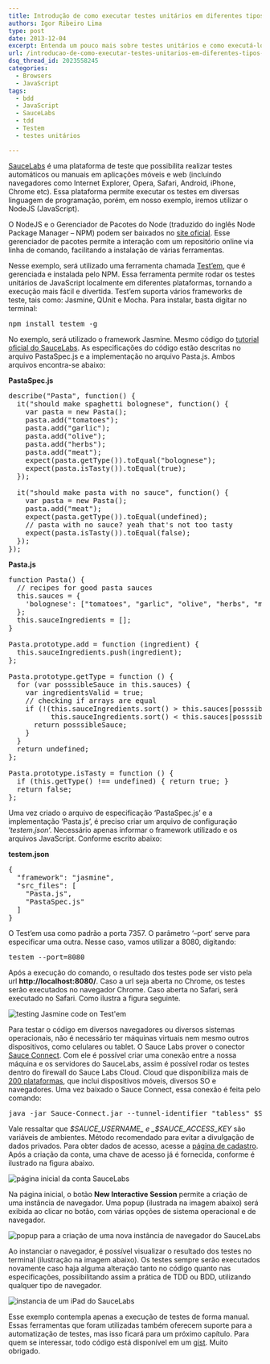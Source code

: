 ```yaml
---
title: Introdução de como executar testes unitários em diferentes tipos de navegadores
authors: Igor Ribeiro Lima
type: post
date: 2013-12-04
excerpt: Entenda um pouco mais sobre testes unitários e como executá-los em diversas plataformas.
url: /introducao-de-como-executar-testes-unitarios-em-diferentes-tipos-de-navegadores/
dsq_thread_id: 2023558245
categories:
  - Browsers
  - JavaScript
tags:
  - bdd
  - JavaScript
  - SauceLabs
  - tdd
  - Testem
  - testes unitários

---
```

[SauceLabs][1] é uma plataforma de teste que possibilita realizar testes automáticos ou manuais em aplicações móveis e web (incluindo navegadores como Internet Explorer, Opera, Safari, Android, iPhone, Chrome etc). Essa plataforma permite executar os testes em diversas linguagem de programação, porém, em nosso exemplo, iremos utilizar o NodeJS (JavaScript).

O NodeJS e o Gerenciador de Pacotes do Node (traduzido do inglês Node Package Manager &#8211; NPM) podem ser baixados no [site oficial][2]. Esse gerenciador de pacotes permite a interação com um repositório online via linha de comando, facilitando a instalação de várias ferramentas.

Nesse exemplo, será utilizado uma ferramenta chamada [Test&#8217;em][3], que é gerenciada e instalada pelo NPM. Essa ferramenta permite rodar os testes unitários de JavaScript localmente em diferentes plataformas, tornando a execução mais fácil e divertida. Test&#8217;em suporta vários frameworks de teste, tais como: Jasmine, QUnit e Mocha. Para instalar, basta digitar no terminal:

<pre class="lang-ssh">npm install testem -g</pre>

No exemplo, será utilizado o framework Jasmine. Mesmo código do [tutorial oficial do SauceLabs][4]. As especificações do código estão descritas no arquivo PastaSpec.js e a implementação no arquivo Pasta.js. Ambos arquivos encontra-se abaixo:

**PastaSpec.js**

<pre class="lang-js">describe("Pasta", function() { 
  it("should make spaghetti bolognese", function() { 
    var pasta = new Pasta(); 
    pasta.add("tomatoes"); 
    pasta.add("garlic"); 
    pasta.add("olive"); 
    pasta.add("herbs"); 
    pasta.add("meat"); 
    expect(pasta.getType()).toEqual("bolognese"); 
    expect(pasta.isTasty()).toEqual(true); 
  }); 

  it("should make pasta with no sauce", function() { 
    var pasta = new Pasta(); 
    pasta.add("meat"); 
    expect(pasta.getType()).toEqual(undefined); 
    // pasta with no sauce? yeah that's not too tasty 
    expect(pasta.isTasty()).toEqual(false); 
  }); 
});</pre>

**Pasta.js**

<pre class="lang-js">function Pasta() { 
  // recipes for good pasta sauces 
  this.sauces = { 
    'bolognese': ["tomatoes", "garlic", "olive", "herbs", "meat"] 
  }; 
  this.sauceIngredients = []; 
} 

Pasta.prototype.add = function (ingredient) { 
  this.sauceIngredients.push(ingredient); 
}; 

Pasta.prototype.getType = function () { 
  for (var posssibleSauce in this.sauces) { 
    var ingredientsValid = true; 
    // checking if arrays are equal 
    if (!(this.sauceIngredients.sort() &gt; this.sauces[posssibleSauce].sort() || 
          this.sauceIngredients.sort() &lt; this.sauces[posssibleSauce].sort())) { 
      return posssibleSauce; 
    } 
  } 
  return undefined; 
}; 

Pasta.prototype.isTasty = function () { 
  if (this.getType() !== undefined) { return true; } 
  return false; 
};</pre>

Uma vez criado o arquivo de especificação &#8216;PastaSpec.js&#8217; e a implementação &#8216;Pasta.js&#8217;, é preciso criar um arquivo de configuração &#8216;_testem.json_&#8216;. Necessário apenas informar o framework utilizado e os arquivos JavaScript. Conforme escrito abaixo:

**testem.json**

<pre class="lang-js">{ 
  "framework": "jasmine", 
  "src_files": [ 
    "Pasta.js", 
    "PastaSpec.js" 
  ] 
}</pre>

O Test&#8217;em usa como padrão a porta 7357. O parâmetro &#8216;&#8211;port&#8217; serve para especificar uma outra. Nesse caso, vamos utilizar a 8080, digitando:

<pre class="lang-ssh">testem --port=8080</pre>

Após a execução do comando, o resultado dos testes pode ser visto pela url **http://localhost:8080/**. Caso a url seja aberta no Chrome, os testes serão executados no navegador Chrome. Caso aberta no Safari, será executado no Safari. Como ilustra a figura seguinte.

![testing Jasmine code on Test'em][5]

Para testar o código em diversos navegadores ou diversos sistemas operacionais, não é necessário ter máquinas virtuais nem mesmo outros dispositivos, como celulares ou tablet. O Sauce Labs prover o conector [Sauce Connect][6]. Com ele é possível criar uma conexão entre a nossa máquina e os servidores do SauceLabs, assim é possível rodar os testes dentro do firewall do Sauce Labs Cloud. Cloud que disponibiliza mais de [200 plataformas][7], que inclui dispositivos móveis, diversos SO e navegadores. Uma vez baixado o Sauce Connect, essa conexão é feita pelo comando:

<pre class="lang-ssh">java -jar Sauce-Connect.jar --tunnel-identifier "tabless" $SAUCE_USERNAME $SAUCE_ACCESS_KEY</pre>

Vale ressaltar que _$SAUCE_USERNAME_ e _$SAUCE\_ACCESS\_KEY_ são variáveis de ambientes. Método recomendado para evitar a divulgação de dados privados. Para obter dados de acesso, acesse a [página de cadastro][8]. Após a criação da conta, uma chave de acesso já é fornecida, conforme é ilustrado na figura abaixo.

![página inicial da conta SauceLabs][9]

Na página inicial, o botão **New Interactive Session** permite a criação de uma instância de navegador. Uma popup (ilustrada na imagem abaixo) será exibida ao clicar no botão, com várias opções de sistema operacional e de navegador.

![popup para a criação de uma nova instância de navegador do SauceLabs][10]

Ao instanciar o navegador, é possível visualizar o resultado dos testes no terminal (ilustração na imagem abaixo). Os testes sempre serão executados novamente caso haja alguma alteração tanto no código quanto nas especificações, possibilitando assim a prática de TDD ou BDD, utilizando qualquer tipo de navegador.

![instancia de um iPad do SauceLabs][11]

Esse exemplo contempla apenas a execução de testes de forma manual. Essas ferramentas que foram utilizadas também oferecem suporte para a automatização de testes, mas isso ficará para um próximo capítulo. Para quem se interessar, todo código está disponível em um [gist][12]. Muito obrigado.

 [1]: https://saucelabs.com/ "SauceLabs"
 [2]: http://nodejs.org/download/ "site oficial NodeJS"
 [3]: https://github.com/airportyh/testem "documentação do Test'em"
 [4]: https://saucelabs.com/docs/javascript-unit-testing-tutorial "tutorial oficial do SauceLabs"
 [5]: https://camo.githubusercontent.com/4c25f04b60b6f6aaff1b50a0069ca0f5487860be/687474703a2f2f7332312e706f7374696d672e6f72672f6e72393273783469762f6a61736d696e655f74657374735f6f6e5f74657374656d2e706e67
 [6]: http://saucelabs.com/downloads/Sauce-Connect-latest.zip "Sauce Connect"
 [7]: https://saucelabs.com/docs/platforms "plataformas SauceLabs"
 [8]: https://saucelabs.com/signup "página de cadastro do SauceLabs"
 [9]: https://camo.githubusercontent.com/b29a04372bbe9224392df879736467128316054e/687474703a2f2f7332312e706f7374696d672e6f72672f63673666346a786e722f73617563656c6162735f6163636f756e745f706167652e706e67
 [10]: https://camo.githubusercontent.com/7de3c788dc9a56a153bada645514034a442ae6d4/687474703a2f2f7332312e706f7374696d672e6f72672f736f693230616834372f6e65775f696e7465726163746976655f73657373696f6e5f706f7075702e706e67
 [11]: https://camo.githubusercontent.com/404afe58a076603719c0448fbc1a41ca92c85e0c/687474703a2f2f7332312e706f7374696d672e6f72672f74687a39366e6369762f697061645f73617563656c6162735f73657373696f6e2e706e67
 [12]: https://gist.github.com/igorlima/7649954 "gist do exemplo"